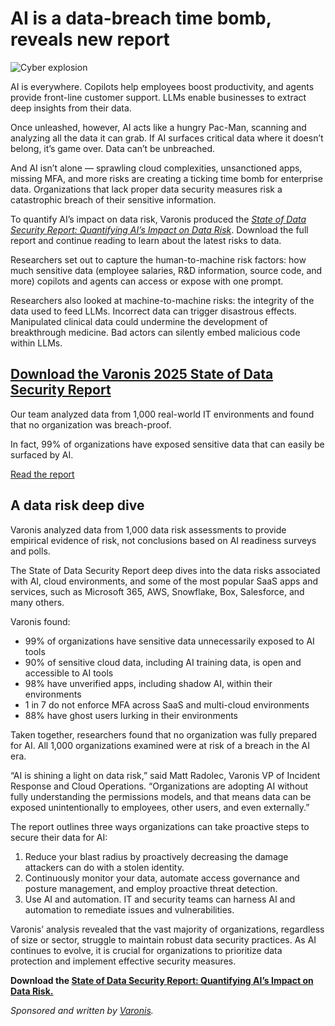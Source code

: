 # AI is a data-breach time bomb, reveals new report

![Cyber explosion](https://www.bleepstatic.com/content/posts/2025/06/09/varonis-explosion.jpg)

AI is everywhere. Copilots help employees boost productivity, and agents provide front-line customer support. LLMs enable businesses to extract deep insights from their data.

Once unleashed, however, AI acts like a hungry Pac-Man, scanning and analyzing all the data it can grab. If AI surfaces critical data where it doesn’t belong, it’s game over. Data can’t be unbreached.

And AI isn’t alone — sprawling cloud complexities, unsanctioned apps, missing MFA, and more risks are creating a ticking time bomb for enterprise data. Organizations that lack proper data security measures risk a catastrophic breach of their sensitive information.

To quantify AI’s impact on data risk, Varonis produced the [_State of Data Security Report: Quantifying AI’s Impact on Data Risk_](https://info.varonis.com/en/state-of-data-security-report-2025?utm%5Fsource=bleepingcomputer&utm%5Fmedium=referral&utm%5Fcampaign=bleepingcomputer%5Freferral&utm%5Fcontent=article). Download the full report and continue reading to learn about the latest risks to data.

Researchers set out to capture the human-to-machine risk factors: how much sensitive data (employee salaries, R&D information, source code, and more) copilots and agents can access or expose with one prompt.

Researchers also looked at machine-to-machine risks: the integrity of the data used to feed LLMs. Incorrect data can trigger disastrous effects. Manipulated clinical data could undermine the development of breakthrough medicine. Bad actors can silently embed malicious code within LLMs.

## [Download the Varonis 2025 State of Data Security Report](https://info.varonis.com/state-of-data-security-report-2025?utm%5Fsource=bleepingcomputer&utm%5Fmedium=referral&utm%5Fcampaign=bleepingcomputer%5Freferral&utm%5Fcontent=article)

Our team analyzed data from 1,000 real-world IT environments and found that no organization was breach-proof.

In fact, 99% of organizations have exposed sensitive data that can easily be surfaced by AI.

[Read the report](https://info.varonis.com/state-of-data-security-report-2025?utm%5Fsource=bleepingcomputer&utm%5Fmedium=referral&utm%5Fcampaign=bleepingcomputer%5Freferral&utm%5Fcontent=article)

## A data risk deep dive

Varonis analyzed data from 1,000 data risk assessments to provide empirical evidence of risk, not conclusions based on AI readiness surveys and polls.

The State of Data Security Report deep dives into the data risks associated with AI, cloud environments, and some of the most popular SaaS apps and services, such as Microsoft 365, AWS, Snowflake, Box, Salesforce, and many others. 

Varonis found:

* 99% of organizations have sensitive data unnecessarily exposed to AI tools
* 90% of sensitive cloud data, including AI training data, is open and accessible to AI tools
* 98% have unverified apps, including shadow AI, within their environments
* 1 in 7 do not enforce MFA across SaaS and multi-cloud environments
* 88% have ghost users lurking in their environments

Taken together, researchers found that no organization was fully prepared for AI. All 1,000 organizations examined were at risk of a breach in the AI era.

“AI is shining a light on data risk,” said Matt Radolec, Varonis VP of Incident Response and Cloud Operations. “Organizations are adopting AI without fully understanding the permissions models, and that means data can be exposed unintentionally to employees, other users, and even externally.”

The report outlines three ways organizations can take proactive steps to secure their data for AI:

1. Reduce your blast radius by proactively decreasing the damage attackers can do with a stolen identity.
2. Continuously monitor your data, automate access governance and posture management, and employ proactive threat detection.
3. Use AI and automation. IT and security teams can harness AI and automation to remediate issues and vulnerabilities.

Varonis’ analysis revealed that the vast majority of organizations, regardless of size or sector, struggle to maintain robust data security practices. As AI continues to evolve, it is crucial for organizations to prioritize data protection and implement effective security measures.

**Download the [State of Data Security Report: Quantifying AI’s Impact on Data Risk.](https://info.varonis.com/en/state-of-data-security-report-2025?utm%5Fsource=bleepingcomputer&utm%5Fmedium=referral&utm%5Fcampaign=bleepingcomputer%5Freferral&utm%5Fcontent=article)**

_Sponsored and written by [Varonis](https://info.varonis.com/en/state-of-data-security-report-2025?utm%5Fsource=bleepingcomputer&utm%5Fmedium=referral&utm%5Fcampaign=bleepingcomputer%5Freferral&utm%5Fcontent=article)._